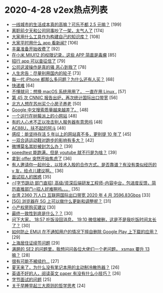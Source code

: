 # 2020-4-28 v2ex热点列表

+ [一线城市的生活成本真的高嘛？可乐不都 2.5 元嘛？](https://www.v2ex.com/t/666804#reply199) [199]
+ [离职前夕天和公司同事吵了一架，太气人了](https://www.v2ex.com/t/666895#reply174) [174]
+ [大家用什么工具作为构建自己的知识库？](https://www.v2ex.com/t/666797#reply108) [108]
+ [大家平时用什么 app 看新闻?](https://www.v2ex.com/t/666934#reply106) [106]
+ [丰巢准备开始收费了](https://www.v2ex.com/t/666908#reply92) [92]
+ [在小米 MIUI12 的权限记录，这些 APP 简直是毒瘤](https://www.v2ex.com/t/666878#reply85) [85]
+ [招行 app 可以查征信了](https://www.v2ex.com/t/666798#reply79) [79]
+ [公司这波操作是真的骚 恶心到我了](https://www.v2ex.com/t/666809#reply78) [78]
+ [人生忠告：尽量别用国内的轮子](https://www.v2ex.com/t/667015#reply73) [73]
+ [每一代 iPhone 都那么多问题？为什么还有人买？](https://www.v2ex.com/t/666830#reply68) [68]
+ [快递难](https://www.v2ex.com/t/666846#reply64) [64]
+ [不懂就问：想换 macOS 系统用用了， 一直在用 Linux .](https://www.v2ex.com/t/666951#reply57) [57]
+ [第 45 次 CNNIC 报告出炉，再次统计国际出口带宽](https://www.v2ex.com/t/666856#reply56) [56]
+ [北方人想在苏州买个小房子养老](https://www.v2ex.com/t/666818#reply50) [50]
+ [Google 中文搜索质量越来越差了。](https://www.v2ex.com/t/666991#reply48) [48]
+ [一个运行在树莓派上的小网站](https://www.v2ex.com/t/666796#reply48) [48]
+ [有的人心术不正以攻击别人服务器有意思吗](https://www.v2ex.com/t/666799#reply48) [48]
+ [AC88U，扶不起的阿斗](https://www.v2ex.com/t/666823#reply48) [48]
+ [感叹：能坚持存活 5 年以上的网站真不多，更别提 10 年了](https://www.v2ex.com/t/666973#reply45) [45]
+ [一双合适运动鞋对跑步的影响有多大？](https://www.v2ex.com/t/666810#reply42) [42]
+ [微博莫名其妙被封怎么办？](https://www.v2ex.com/t/666813#reply39) [39]
+ [speedtest 能跑满，但是 youtube 就不行是为啥？](https://www.v2ex.com/t/666853#reply39) [39]
+ [拿到 offer 突然开始焦虑了](https://www.v2ex.com/t/666989#reply36) [36]
+ [有人邀请你一起创业，以技术入股的合作方式。是否靠谱？有没有类似经历的 v 友，给点儿建议啊。](https://www.v2ex.com/t/666802#reply36) [36]
+ [面试招人的困惑](https://www.v2ex.com/t/666969#reply35) [35]
+ [🔥[字节跳动 部门直招] 高级/资深后端研发工程师-内容中台，包进度反馈，简历直推部门🔥招人好难啊呜。。。](https://www.v2ex.com/t/666873#reply35) [35]
+ [台湾 2360 万人口 互联网国际出口带宽 2020 年 4 月 3596.83Gbps](https://www.v2ex.com/t/666965#reply33) [33]
+ [[5G] 浏览器在 5G 上可以做什么更新和调整呢？](https://www.v2ex.com/t/666970#reply31) [31]
+ [小产权房购买建议](https://www.v2ex.com/t/666972#reply30) [30]
+ [最终一致性到底是什么？？](https://www.v2ex.com/t/666807#reply30) [30]
+ [问下大家， 18:57 吃饭没回消息， 19:10 微信被删，这是不是我吃饭时间太长了？](https://www.v2ex.com/t/667064#reply30) [30]
+ [如何防止 EMUI 在不通知用户的情况下擅自删除 Google Play 上下载的应用？](https://www.v2ex.com/t/666888#reply29) [29]
+ [上海居住证续签问题](https://www.v2ex.com/t/666871#reply29) [29]
+ [满屏的 SE2 的问题里，我想问问各位大佬们一个老问题， xsmax 要升 13 嘛？](https://www.v2ex.com/t/666800#reply28) [28]
+ [很有可能不被续约...](https://www.v2ex.com/t/666832#reply27) [27]
+ [夏天来了，为什么没有笔记本用的主动制冷散热器？](https://www.v2ex.com/t/666985#reply26) [26]
+ [英语不好的人，阅读英文 paper 有没有什么小技巧？](https://www.v2ex.com/t/666814#reply26) [26]
+ [字节面试的问题](https://www.v2ex.com/t/667011#reply25) [25]
+ [关于早睡早起三大原则的哲学思考](https://www.v2ex.com/t/666887#reply24) [24]
